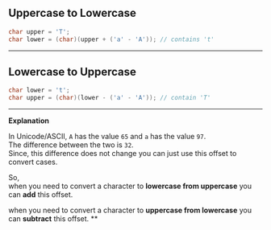 ## Uppercase to Lowercase

```java
char upper = 'T';  
char lower = (char)(upper + ('a' - 'A')); // contains 't'
```


---

## Lowercase to Uppercase

```java
char lower = 't';  
char upper = (char)(lower - ('a' - 'A')); // contain 'T'
```


---

**Explanation**

In Unicode/ASCII, `A` has the value `65` and `a` has the value `97`.  
The difference between the two is `32`.  
Since, this difference does not change you can just use this offset to convert cases.

So,  
when you need to convert a character to **lowercase from uppercase** you can **add** this offset.  

when you need to convert a character to **uppercase from lowercase** you can **subtract** this offset.  **
